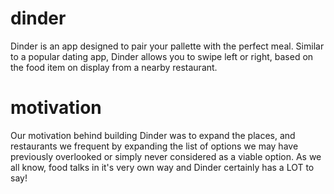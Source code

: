 # dinder

Dinder is an app designed to pair your pallette with the perfect meal. Similar to a popular dating app, Dinder allows you to swipe left or right, based on the food item on display from a nearby restaurant.

# motivation

Our motivation behind building Dinder was to expand the places, and restaurants we frequent by expanding the list of options we may have previously overlooked or simply never considered as a viable option. As we all know, food talks in it's very own way and Dinder certainly has a LOT to say!
